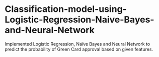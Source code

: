 # Classification-model-using-Logistic-Regression-Naive-Bayes-and-Neural-Network
Implemented Logistic Regression, Naïve Bayes and Neural Network to predict the probability of Green Card approval based on given features.
